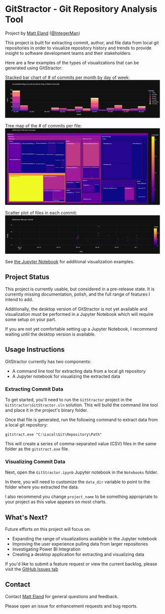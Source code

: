# GitStractor - Git Repository Analysis Tool
Project by [Matt Eland](https://LinkedIn.com/in/matteland) ([@IntegerMan](https://twitter.com/IntegerMan))

This project is built for extracting commit, author, and file data from local git repositories in order to visualize repository history and trends to provide insight to software development teams and their stakeholders.

Here are a few examples of the types of visualizations that can be generated using GitStractor:

Stacked bar chart of # of commits per month by day of week:
![Accessible AI Blog Posts by Month](./Images/AccessibleAIBlogPostsByMonth.png)

Tree map of the # of commits per file:
![GitStractor # Commits by File](./Images/GitStractorFileCommits_April_1_2023.png)

Scatter plot of files in each commit:
![GitStractor # Files per Commit](./Images/GitStractorFilesPerCommit_April_1_2023.png)

See [the Jupyter Notebook](Notebooks/GitStractor.ipynb) for additional visualization examples.

## Project Status

This project is currently usable, but considered in a pre-release state. It is currently missing documentation, polish, and the full range of features I intend to add.

Additionally, the desktop version of GitStractor is not yet available and visualization must be performed in a Jupyter Notebook which will require some setup on your part.

If you are not yet comfortable setting up a Jupyter Notebook, I recommend waiting until the desktop version is available.

## Usage Instructions

GitStractor currently has two components:
- A command line tool for extracting data from a local git repository
- A Jupyter notebook for visualizing the extracted data

### Extracting Commit Data

To get started, you'll need to run the `GitStractor` project in the `GitStractor\GitStractor.sln` solution. This will build the command line tool and place it in the project's binary folder.

Once that file is generated, run the following command to extract data from a local git repository:

    gitstract.exe "C:\Local\Git\Repository\Path"

This will create a series of comma-separated value (CSV) files in the same folder as the `gitstract.exe` file.

### Visualizing Commit Data

Next, open the `GitStractor.ipynb` Jupyter notebook in the `Notebooks` folder. 

In there, you will need to customize the `data_dir` variable to point to the folder where you extracted the data.

I also recommend you change `project_name` to be something appropriate to your project as this value appears on most charts.

## What's Next?

Future efforts on this project will focus on:

- Expanding the range of visualizations available in the Jupyter notebook
- Improving the user experience pulling data from larger repositories
- Investigating Power BI Integration
- Creating a desktop application for extracting and visualizing data

If you'd like to submit a feature request or view the current backlog, please visit the [GitHub Issues tab](https://github.com/IntegerMan/gitstractor/issues)

## Contact

Contact [Matt Eland](https://MattEland.dev) for general questions and feedback.

Please open an issue for enhancement requests and bug reports.
